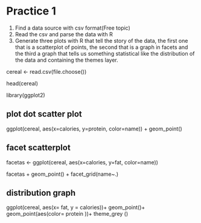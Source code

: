 # Practice 1

1. Find a data source with csv format(Free topic)
2. Read the csv and parse the data with R
3. Generate three plots with R that tell the story of the data,
the first one that is a scatterplot of points,
the second that is a graph in facets and
the third a graph that tells us something statistical like the distribution of the data and
containing the themes layer.

cereal <- read.csv(file.choose())

head(cereal)

library(ggplot2)

## plot dot scatter plot
ggplot(cereal, aes(x=calories, y=protein, color=name)) + geom_point()

## facet scatterplot
facetas <- ggplot(cereal, aes(x=calories, y=fat, color=name))

facetas + geom_point() + facet_grid(name~.)

## distribution graph

ggplot(cereal, aes(x= fat, y = calories))+ geom_point()+ geom_point(aes(color= protein ))+ theme_grey ()